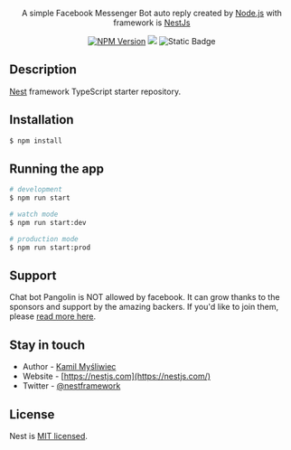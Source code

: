 <p align="center">A simple Facebook Messenger Bot auto reply created by <a href="http://nodejs.org" target="_blank">Node.js</a> with framework is <a href="http://nestjs.com" target="_blank">NestJs</a></p>
    <p align="center">
<a href="https://www.npmjs.com/~nestjscore" target="_blank"><img src="https://img.shields.io/npm/v/@nestjs/core.svg" alt="NPM Version" /></a>
  <a href="https://paypal.me/" target="_blank"><img src="https://img.shields.io/badge/Donate-PayPal-ff3f59.svg"/></a>
  <img alt="Static Badge" src="https://img.shields.io/badge/facebook-blue?logo=facebook&link=https%3A%2F%2Fwww.facebook.com%2Fbossvirus03">

</p>
  <!--[![Backers on Open Collective](https://opencollective.com/nest/backers/badge.svg)](https://opencollective.com/nest#backer)
  [![Sponsors on Open Collective](https://opencollective.com/nest/sponsors/badge.svg)](https://opencollective.com/nest#sponsor)-->

## Description

[Nest](https://github.com/nestjs/nest) framework TypeScript starter repository.

## Installation

```bash
$ npm install
```

## Running the app

```bash
# development
$ npm run start

# watch mode
$ npm run start:dev

# production mode
$ npm run start:prod
```

## Support

Chat bot Pangolin is NOT allowed by facebook. It can grow thanks to the sponsors and support by the amazing backers. If you'd like to join them, please [read more here](https://docs.nestjs.com/support).

## Stay in touch

- Author - [Kamil Myśliwiec](https://kamilmysliwiec.com)
- Website - [https://nestjs.com](https://nestjs.com/)
- Twitter - [@nestframework](https://twitter.com/nestframework)

## License

Nest is [MIT licensed](LICENSE).
